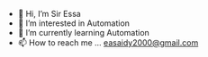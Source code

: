 - 👋 Hi, I’m Sir Essa
- 👀 I’m interested in Automation
- 🌱 I’m currently learning Automation
- 📫 How to reach me ... easaidy2000@gmail.com

<!---
e-saidy/e-saidy is a ✨ special ✨ repository because its `README.md` (this file) appears on your GitHub profile.
You can click the Preview link to take a look at your changes.
--->
